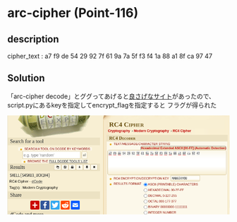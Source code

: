 # arc-cipher (Point-116)
## description
cipher_text : a7 f9 de 54 29 92 7f 61 9a 7a 5f f3 f4 1a 88 a1 8f ca 97 47
## Solution
「arc-cipher decode」とググってあげると[良さげなサイト](https://www.dcode.fr/rc4-cipher)があったので、script.pyにあるkeyを指定してencrypt_flagを指定すると
フラグが得られた

![](./image.png)